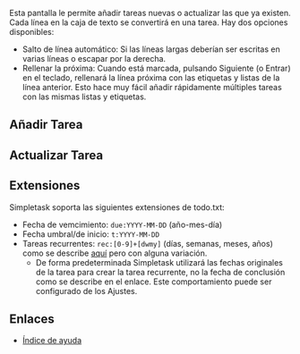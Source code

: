 Esta pantalla le permite añadir tareas nuevas o actualizar las que ya existen. Cada línea en la caja de texto se convertirá en una tarea. Hay dos opciones disponibles:

* Salto de línea automático: Si las líneas largas deberían ser escritas en varias líneas o escapar por la derecha.
* Rellenar la próxima: Cuando está marcada, pulsando Siguiente (o Entrar) en el teclado, rellenará la línea próxima con las 
 etiquetas y listas de la línea anterior. Esto hace muy fácil añadir rápidamente múltiples tareas con las mismas listas y etiquetas.


Añadir Tarea
------------



Actualizar Tarea
----------------


Extensiones
-----------

Simpletask soporta las siguientes extensiones de todo.txt:

-   Fecha de vemcimiento: `due:YYYY-MM-DD` (año-mes-día)
-   Fecha umbral/de inicio: `t:YYYY-MM-DD`
-   Tareas recurrentes: `rec:[0-9]+[dwmy]` (días, semanas, meses, años) como se describe [aquí](https://github.com/bram85/todo.txt-tools/wiki/Recurrence) pero con alguna variación.
    - De forma predeterminada Simpletask utilizará las fechas originales de la tarea para crear la tarea recurrente, no la fecha de conclusión como se describe en el enlace. Este comportamiento puede ser configurado de los Ajustes.

Enlaces
------

- [Índice de ayuda](./index.es.md)

